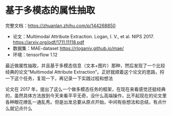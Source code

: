 # 基于多模态的属性抽取

完整文档：https://zhuanlan.zhihu.com/p/144268850

* 论文：Multimodal Attribute Extraction. Logan, I. V., et al. NIPS 2017. https://arxiv.org/pdf/1711.11118.pdf
* 数据集：MAE-dataset https://rloganiv.github.io/mae/
* 环境：tensorflow 1.12

最近做属性抽取，并且基于多模态信息（文本+图片）那种，然后发现了一个比较经典的论文“Multimodal Attribute Extraction”。正好就顺着这个论文的思路，捋一下这个任务，复现一下，再记录一下实践过程和想法

论文在 2017 年，提出了这么一个做多模态任务的框架，在现在来看感觉还挺经典的，虽然具体方法放到今天来看平平无奇，没什么高端操作，比不起现在的论文里各种眼花缭乱一通乱秀。但是出发总要从原点开始，中间有些想法和总结，有点什么就记点什么

